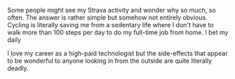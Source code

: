 Some people might see my Strava activity and wonder why so much, so often. The answer is rather simple but somehow not entirely obvious. Cycling is literally saving me from a sedentary life where I don't have to walk more than 100 steps per day to do my full-time job from home. I bet my daily 

I love my career as a high-paid technologist but the side-effects that appear to be wonderful to anyone looking in from the outside are quite literally deadly.

